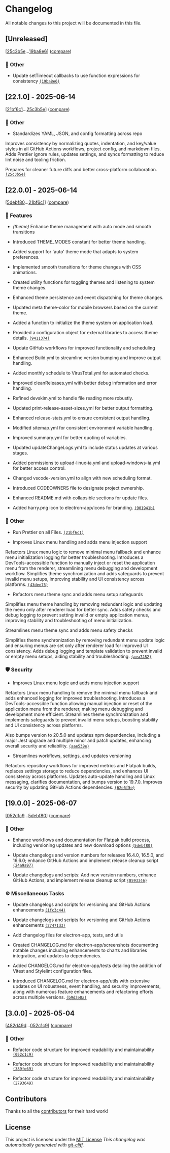 <!-- markdownlint-disable -->
<!-- eslint-disable markdown/no-missing-label-refs -->
# Changelog

All notable changes to this project will be documented in this file.

## [Unreleased]

[[25c3b5e](https://github.com/Nick2bad4u/FitFileViewer/commit/25c3b5e09fc01799a354e00c97ea827a48a5dfc8)...[19ba8e6](https://github.com/Nick2bad4u/FitFileViewer/commit/19ba8e60f80467e8b8531eaad257c5d95f875ad4)] ([compare](https://github.com/Nick2bad4u/FitFileViewer/compare/25c3b5e09fc01799a354e00c97ea827a48a5dfc8...19ba8e60f80467e8b8531eaad257c5d95f875ad4))

### 💼 Other  
- Update setTimeout callbacks to use function expressions for consistency
[`(19ba8e6)`](https://github.com/Nick2bad4u/FitFileViewer/commit/19ba8e60f80467e8b8531eaad257c5d95f875ad4)


## [22.1.0] - 2025-06-14

[[21bf6c1](https://github.com/Nick2bad4u/FitFileViewer/commit/21bf6c1ec76885c59ff8d531cf5a5ac0a9ffb034)...[25c3b5e](https://github.com/Nick2bad4u/FitFileViewer/commit/25c3b5e09fc01799a354e00c97ea827a48a5dfc8)] ([compare](https://github.com/Nick2bad4u/FitFileViewer/compare/21bf6c1ec76885c59ff8d531cf5a5ac0a9ffb034...25c3b5e09fc01799a354e00c97ea827a48a5dfc8))

### 💼 Other  
- Standardizes YAML, JSON, and config formatting across repo

Improves consistency by normalizing quotes, indentation, and
key/value styles in all GitHub Actions workflows, project config,
and markdown files. Adds Prettier ignore rules, updates settings,
and syncs formatting to reduce lint noise and tooling friction.

Prepares for cleaner future diffs and better cross-platform collaboration.
[`(25c3b5e)`](https://github.com/Nick2bad4u/FitFileViewer/commit/25c3b5e09fc01799a354e00c97ea827a48a5dfc8)


## [22.0.0] - 2025-06-14

[[5debf80](https://github.com/Nick2bad4u/FitFileViewer/commit/5debf805345db114c8a0ff6749ae0be9c5818ee5)...[21bf6c1](https://github.com/Nick2bad4u/FitFileViewer/commit/21bf6c1ec76885c59ff8d531cf5a5ac0a9ffb034)] ([compare](https://github.com/Nick2bad4u/FitFileViewer/compare/5debf805345db114c8a0ff6749ae0be9c5818ee5...21bf6c1ec76885c59ff8d531cf5a5ac0a9ffb034))

### 🚀 Features  
- *(theme)* Enhance theme management with auto mode and smooth transitions
- Introduced THEME_MODES constant for better theme handling.
- Added support for 'auto' theme mode that adapts to system preferences.
- Implemented smooth transitions for theme changes with CSS animations.
- Created utility functions for toggling themes and listening to system theme changes.
- Enhanced theme persistence and event dispatching for theme changes.
- Updated meta theme-color for mobile browsers based on the current theme.
- Added a function to initialize the theme system on application load.
- Provided a configuration object for external libraries to access theme details.
[`(9411374)`](https://github.com/Nick2bad4u/FitFileViewer/commit/9411374418655f6be63e2d0c2c11b9e520d9541b)

- Update GitHub workflows for improved functionality and scheduling
- Enhanced Build.yml to streamline version bumping and improve output handling.
- Added monthly schedule to VirusTotal.yml for automated checks.
- Improved cleanReleases.yml with better debug information and error handling.
- Refined devskim.yml to handle file reading more robustly.
- Updated print-release-asset-sizes.yml for better output formatting.
- Enhanced release-stats.yml to ensure consistent output handling.
- Modified sitemap.yml for consistent environment variable handling.
- Improved summary.yml for better quoting of variables.
- Updated updateChangeLogs.yml to include status updates at various stages.
- Added permissions to upload-linux-ia.yml and upload-windows-ia.yml for better access control.
- Changed vscode-version.yml to align with new scheduling format.
- Introduced CODEOWNERS file to designate project ownership.
- Enhanced README.md with collapsible sections for update files.
- Added harry.png icon to electron-app/icons for branding.
[`(901941b)`](https://github.com/Nick2bad4u/FitFileViewer/commit/901941b4886b15b63fe2233f897acc54318dc2fd)


### 💼 Other  
- Run Prettier on all Files.
[`(21bf6c1)`](https://github.com/Nick2bad4u/FitFileViewer/commit/21bf6c1ec76885c59ff8d531cf5a5ac0a9ffb034)

- Improves Linux menu handling and adds menu injection support

Refactors Linux menu logic to remove minimal menu fallback and enhance menu initialization logging for better troubleshooting.
Introduces a DevTools-accessible function to manually inject or reset the application menu from the renderer, streamlining menu debugging and development workflow.
Simplifies theme synchronization and adds safeguards to prevent invalid menu setups, improving stability and UI consistency across platforms.
[`(43dee75)`](https://github.com/Nick2bad4u/FitFileViewer/commit/43dee75c0ea2854e268bd89d97581101dae59e4c)

- Refactors menu theme sync and adds menu setup safeguards

Simplifies menu theme handling by removing redundant logic and updating the menu only after renderer load for better sync. Adds safety checks and debug logging to prevent setting invalid or empty application menus, improving stability and troubleshooting of menu initialization.

Streamlines menu theme sync and adds menu safety checks

Simplifies theme synchronization by removing redundant menu update logic and ensuring menus are set only after renderer load for improved UI consistency. Adds debug logging and template validation to prevent invalid or empty menu setups, aiding stability and troubleshooting.
[`(aea7282)`](https://github.com/Nick2bad4u/FitFileViewer/commit/aea7282b428ca2ef68ce33c5c3907e224b368e2a)


### 🛡️ Security  
- Improves Linux menu logic and adds menu injection support

Refactors Linux menu handling to remove the minimal menu fallback and adds enhanced logging for improved troubleshooting. Introduces a DevTools-accessible function allowing manual injection or reset of the application menu from the renderer, making menu debugging and development more efficient. Streamlines theme synchronization and implements safeguards to prevent invalid menu setups, boosting stability and UI consistency across platforms.

Also bumps version to 20.5.0 and updates npm dependencies, including a major Jest upgrade and multiple minor and patch updates, enhancing overall security and reliability.
[`(aae539e)`](https://github.com/Nick2bad4u/FitFileViewer/commit/aae539eeb94eef693613b973fcac471d1b78690b)

- Streamlines workflows, settings, and updates versioning

Refactors repository workflows for improved metrics and Flatpak
builds, replaces settings storage to reduce dependencies, and
enhances UI consistency across platforms. Updates auto-update
handling and Linux messaging, clarifies documentation, and bumps
version to 19.7.0. Improves security by updating GitHub Actions
dependencies.
[`(62e5f5e)`](https://github.com/Nick2bad4u/FitFileViewer/commit/62e5f5e3f578560be51d00761c2f28aa52ee9250)


## [19.0.0] - 2025-06-07

[[052c1c9](https://github.com/Nick2bad4u/FitFileViewer/commit/052c1c92a83893caf16e151998eed153fb370a48)...[5debf80](https://github.com/Nick2bad4u/FitFileViewer/commit/5debf805345db114c8a0ff6749ae0be9c5818ee5)] ([compare](https://github.com/Nick2bad4u/FitFileViewer/compare/052c1c92a83893caf16e151998eed153fb370a48...5debf805345db114c8a0ff6749ae0be9c5818ee5))

### 💼 Other  
- Enhance workflows and documentation for Flatpak build process, including versioning updates and new download options
[`(5debf80)`](https://github.com/Nick2bad4u/FitFileViewer/commit/5debf805345db114c8a0ff6749ae0be9c5818ee5)

- Update changelogs and version numbers for releases 16.4.0, 16.5.0, and 16.6.0; enhance GitHub Actions and implement release cleanup script
[`(24a9a97)`](https://github.com/Nick2bad4u/FitFileViewer/commit/24a9a97718f3058e1b0a537d7e41096386388202)

- Update changelogs and scripts: Add new version numbers, enhance GitHub Actions, and implement release cleanup script
[`(8593346)`](https://github.com/Nick2bad4u/FitFileViewer/commit/8593346c7d028dc0a02661bcdf9b353846e99e9d)


### ⚙️ Miscellaneous Tasks  
- Update changelogs and scripts for versioning and GitHub Actions enhancements
[`(1fc3c44)`](https://github.com/Nick2bad4u/FitFileViewer/commit/1fc3c44efbc84701690e71b9c43ab2d510bfe15a)

- Update changelogs and scripts for versioning and GitHub Actions enhancements
[`(27471d3)`](https://github.com/Nick2bad4u/FitFileViewer/commit/27471d38f7b7749f7b57665551aeb8696b5fbcbe)

- Add changelog files for electron-app, tests, and utils
- Created CHANGELOG.md for electron-app/screenshots documenting notable changes including enhancements to charts and libraries integration, and updates to dependencies.
- Added CHANGELOG.md for electron-app/tests detailing the addition of Vitest and Stylelint configuration files.
- Introduced CHANGELOG.md for electron-app/utils with extensive updates on UI robustness, event handling, and security improvements, along with numerous feature enhancements and refactoring efforts across multiple versions.
[`(b9d2e0a)`](https://github.com/Nick2bad4u/FitFileViewer/commit/b9d2e0a4df3224672415510d505e98054a593934)


## [3.0.0] - 2025-05-04

[[482d49d](https://github.com/Nick2bad4u/FitFileViewer/commit/482d49d682a81fee19fa3411cdec3ac41473ea29)...[052c1c9](https://github.com/Nick2bad4u/FitFileViewer/commit/052c1c92a83893caf16e151998eed153fb370a48)] ([compare](https://github.com/Nick2bad4u/FitFileViewer/compare/482d49d682a81fee19fa3411cdec3ac41473ea29...052c1c92a83893caf16e151998eed153fb370a48))

### 💼 Other  
- Refactor code structure for improved readability and maintainability
[`(052c1c9)`](https://github.com/Nick2bad4u/FitFileViewer/commit/052c1c92a83893caf16e151998eed153fb370a48)

- Refactor code structure for improved readability and maintainability
[`(389fe69)`](https://github.com/Nick2bad4u/FitFileViewer/commit/389fe6929a8fda80956ecb660171d2a4d6459582)

- Refactor code structure for improved readability and maintainability
[`(2793649)`](https://github.com/Nick2bad4u/FitFileViewer/commit/2793649781cfbe6dd4db3b10b36e6553c797ecf8)


## Contributors
Thanks to all the [contributors](https://github.com/Nick2bad4u/FitFileViewer/graphs/contributors) for their hard work!
## License
This project is licensed under the [MIT License](https://github.com/Nick2bad4u/FitFileViewer/blob/main/LICENSE.md)
*This changelog was automatically generated with [git-cliff](https://github.com/orhun/git-cliff).*
